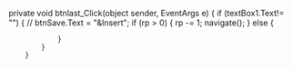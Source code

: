 private void btnlast_Click(object sender, EventArgs e)
        {
            if (textBox1.Text!= "")
            {
               // btnSave.Text = "&Insert";
                if (rp > 0)
                {
                    rp -= 1;
                    navigate();
                }
                else
                {

                }
            }
        }
